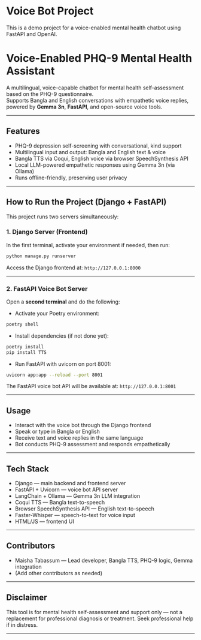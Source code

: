 # Voice Bot Project

This is a demo project for a voice-enabled mental health chatbot using FastAPI and OpenAI.
# Voice-Enabled PHQ-9 Mental Health Assistant

A multilingual, voice-capable chatbot for mental health self-assessment based on the PHQ-9 questionnaire.  
Supports Bangla and English conversations with empathetic voice replies, powered by **Gemma 3n**, **FastAPI**, and open-source voice tools.

---

## Features

- PHQ-9 depression self-screening with conversational, kind support  
- Multilingual input and output: Bangla and English text & voice  
- Bangla TTS via Coqui, English voice via browser SpeechSynthesis API  
- Local LLM-powered empathetic responses using Gemma 3n (via Ollama)  
- Runs offline-friendly, preserving user privacy

---

## How to Run the Project (Django + FastAPI)

This project runs two servers simultaneously:

### 1. Django Server (Frontend)

In the first terminal, activate your environment if needed, then run:

```bash
python manage.py runserver
````

Access the Django frontend at:
`http://127.0.0.1:8000`

---

### 2. FastAPI Voice Bot Server

Open a **second terminal** and do the following:

* Activate your Poetry environment:

```bash
poetry shell
```

* Install dependencies (if not done yet):

```bash
poetry install
pip install TTS
```

* Run FastAPI with uvicorn on port 8001:

```bash
uvicorn app:app --reload --port 8001
```

The FastAPI voice bot API will be available at:
`http://127.0.0.1:8001`

---

## Usage

* Interact with the voice bot through the Django frontend
* Speak or type in Bangla or English
* Receive text and voice replies in the same language
* Bot conducts PHQ-9 assessment and responds empathetically

---

## Tech Stack

* Django — main backend and frontend server
* FastAPI + Uvicorn — voice bot API server
* LangChain + Ollama — Gemma 3n LLM integration
* Coqui TTS — Bangla text-to-speech
* Browser SpeechSynthesis API — English text-to-speech
* Faster-Whisper — speech-to-text for voice input
* HTML/JS — frontend UI

---

## Contributors

* Maisha Tabassum — Lead developer, Bangla TTS, PHQ-9 logic, Gemma integration
* (Add other contributors as needed)

---

## Disclaimer

This tool is for mental health self-assessment and support only — not a replacement for professional diagnosis or treatment. Seek professional help if in distress.

---
